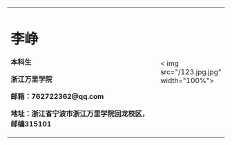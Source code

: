 <table border="0">
  <tr>
    <td width="75%">
      <h1>李峥</h1>
      <p><b>本科生</b></p >
      <p><b>浙江万里学院 </b></p >
      <p><b>邮箱：762722362@qq.com</b></p >
      <p><b>地址：浙江省宁波市浙江万里学院回龙校区，邮编315101</b></p >
    </td>
    <td width="25%">
      < img src="/123.jpg.jpg" width="100%">      
    </td>
  </tr>
</table>
